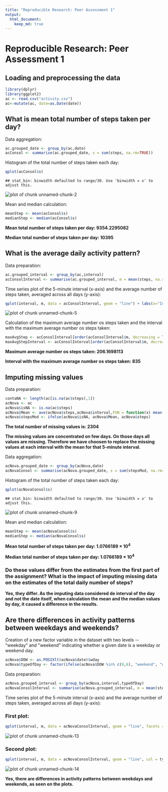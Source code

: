 ```yaml
---
title: "Reproducible Research: Peer Assessment 1"
output: 
  html_document:
    keep_md: true
---
```


# Reproducible Research: Peer Assessment 1
  
  
## Loading and preprocessing the data

```r
library(dplyr)
library(ggplot2)
ac <- read.csv("activity.csv")
ac<-mutate(ac, date=as.Date(date))
```
  
## What is mean total number of steps taken per day?
  
Data aggregation:
  

```r
ac.grouped_date <- group_by(ac,date)
acConsol <- summarise(ac.grouped_date, s = sum(steps, na.rm=TRUE))
```
  
Histogram of the total number of steps taken each day:
  

```r
qplot(acConsol$s)
```

```
## stat_bin: binwidth defaulted to range/30. Use 'binwidth = x' to adjust this.
```

![plot of chunk unnamed-chunk-2](figure/unnamed-chunk-2-1.png) 
  
Mean and median calculation:
  

```r
meanStep <- mean(acConsol$s)
medianStep <- median(acConsol$s)
```
  
**Mean total number of steps taken per day: 9354.2295082**
  
**Median total number of steps taken per day: 10395**
  
  
  
## What is the average daily activity pattern?
  
Data preparation:
  

```r
ac.grouped_interval <- group_by(ac,interval)
acConsolInterval <- summarise(ac.grouped_interval, m = mean(steps, na.rm=TRUE))
```
  
Time series plot of the 5-minute interval (x-axis) and the average number of steps taken, averaged across all days (y-axis):
  

```r
qplot(interval, m, data = acConsolInterval, geom = "line") + labs(x="Intervals", y="Averaged Steps")
```

![plot of chunk unnamed-chunk-5](figure/unnamed-chunk-5-1.png) 
  
Calculation of the maximum average number os steps taken and the interval with the maximum average number os steps taken:
  

```r
maxAvgStep <- acConsolInterval[order(acConsolInterval$m, decreasing = TRUE),][1,]$m
maxAvgStepInterval <- acConsolInterval[order(acConsolInterval$m, decreasing = TRUE),][1,]$interval
```
  
**Maximum average number os steps taken: 206.1698113**
  
**Interval with the maximum average number os steps taken: 835**
  
  
  
## Imputing missing values
  
Data preparation:
  

```r
contaNA <- length(ac[is.na(ac$steps),1])
acNova <- ac
acNova$isNA <- is.na(ac$steps)
acNova$Mean <- ave(acNova$steps,acNova$interval,FUN = function(x) mean(x, na.rm = TRUE))
acNova$stepsMod <- ifelse(acNova$isNA, acNova$Mean, acNova$steps)
```
  
**The total number of missing values is: 2304**
  
**The missing values are concentrated on few days. On those days all values are missing. Therefore we have choosen to replace the missing values at each interval with the mean for that 5-minute interval.**
  
Data aggregation:
  

```r
acNova.grouped_date <- group_by(acNova,date)
acNovaConsol <- summarise(acNova.grouped_date, s = sum(stepsMod, na.rm=TRUE))
```
  
Histogram of the total number of steps taken each day:
  

```r
qplot(acNovaConsol$s)
```

```
## stat_bin: binwidth defaulted to range/30. Use 'binwidth = x' to adjust this.
```

![plot of chunk unnamed-chunk-9](figure/unnamed-chunk-9-1.png) 
  
Mean and median calculation:
  

```r
meanStep <- mean(acNovaConsol$s)
medianStep <- median(acNovaConsol$s)
```
  
**Mean total number of steps taken per day: 1.0766189 &times; 10<sup>4</sup>**
  
**Median total number of steps taken per day: 1.0766189 &times; 10<sup>4</sup>**
  
  
### Do these values differ from the estimates from the first part of the assignment? What is the impact of imputing missing data on the estimates of the total daily number of steps?  
    
**Yes, they differ. As the imputing data considered de interval of the day and not the date itself, when calculation the mean and the median values by day, it caused a difference in the results.**
    
  
  
## Are there differences in activity patterns between weekdays and weekends?
  
Creation of a new factor variable in the dataset with two levels -- "weekday" and "weekend" indicating whether a given date is a weekday or weekend day.
  

```r
acNova$DOW <- as.POSIXlt(acNova$date)$wday
acNova$typeOfDay <- factor(ifelse(acNova$DOW %in% c(0,6), "weekend", "weekday"))
```
  
Data preparation:
  

```r
acNova.grouped_interval <- group_by(acNova,interval,typeOfDay)
acNovaConsolInterval <- summarise(acNova.grouped_interval, m = mean(stepsMod))
```
  
Time series plot of the 5-minute interval (x-axis) and the average number of steps taken, averaged across all days (y-axis):
  
### First plot:

```r
qplot(interval, m, data = acNovaConsolInterval, geom = "line", facets = typeOfDay ~ .) + labs(x="Intervals", y="Averaged Steps")
```

![plot of chunk unnamed-chunk-13](figure/unnamed-chunk-13-1.png) 
  
### Second plot:

```r
qplot(interval, m, data = acNovaConsolInterval, geom = "line", col = typeOfDay) + labs(x="Intervals", y="Averaged Steps")
```

![plot of chunk unnamed-chunk-14](figure/unnamed-chunk-14-1.png) 
  
**Yes, there are differences in activity patterns between weekdays and weekends, as seen on the plots.**

